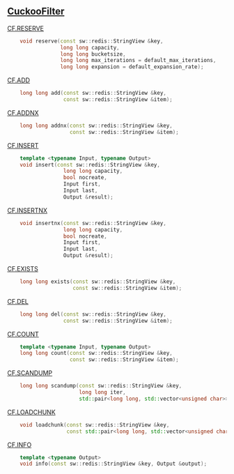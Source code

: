 ## [CuckooFilter](https://oss.redislabs.com/redisbloom/Cuckoo_Commands/)

[CF.RESERVE](https://oss.redislabs.com/redisbloom/Cuckoo_Commands/#cfreserve)
```C++
    void reserve(const sw::redis::StringView &key,
                 long long capacity,
                 long long bucketsize,
                 long long max_iterations = default_max_iterations,
                 long long expansion = default_expansion_rate);
```
[CF.ADD](https://oss.redislabs.com/redisbloom/Cuckoo_Commands/#cfadd)
```C++
    long long add(const sw::redis::StringView &key,
                  const sw::redis::StringView &item);
```
[CF.ADDNX](https://oss.redislabs.com/redisbloom/Cuckoo_Commands/#cfaddnx)
```C++
    long long addnx(const sw::redis::StringView &key,
                    const sw::redis::StringView &item);
```
[CF.INSERT](https://oss.redislabs.com/redisbloom/Cuckoo_Commands/#cfinsert)
```C++
    template <typename Input, typename Output>
    void insert(const sw::redis::StringView &key,
                  long long capacity,
                  bool nocreate,
                  Input first,
                  Input last,
                  Output &result);
```
[CF.INSERTNX](https://oss.redislabs.com/redisbloom/Cuckoo_Commands/#cfinsertnx)
```C++
    void insertnx(const sw::redis::StringView &key,
                  long long capacity,
                  bool nocreate,
                  Input first,
                  Input last,
                  Output &result);
```
[CF.EXISTS](https://oss.redislabs.com/redisbloom/Cuckoo_Commands/#cf)
```C++
    long long exists(const sw::redis::StringView &key,
                     const sw::redis::StringView &item);
```
[CF.DEL](https://oss.redislabs.com/redisbloom/Cuckoo_Commands/#cfdel)
```C++
    long long del(const sw::redis::StringView &key,
                  const sw::redis::StringView &item);
```
[CF.COUNT](https://oss.redislabs.com/redisbloom/Cuckoo_Commands/#cfcount)
```C++
    template <typename Input, typename Output>
    long long count(const sw::redis::StringView &key,
                    const sw::redis::StringView &item);
```
[CF.SCANDUMP](https://oss.redislabs.com/redisbloom/Cuckoo_Commands/#cfscandump)
```C++
    long long scandump(const sw::redis::StringView &key,
                       long long iter,
                       std::pair<long long, std::vector<unsigned char>>& result);
```
[CF.LOADCHUNK](https://oss.redislabs.com/redisbloom/Cuckoo_Commands/#cfloadchunk)
```C++
    void loadchunk(const sw::redis::StringView &key,
                   const std::pair<long long, std::vector<unsigned char>>& payload);
```
[CF.INFO](https://oss.redislabs.com/redisbloom/Cuckoo_Commands/#cfinfo)
```C++
    template <typename Output>
    void info(const sw::redis::StringView &key, Output &output);
```
